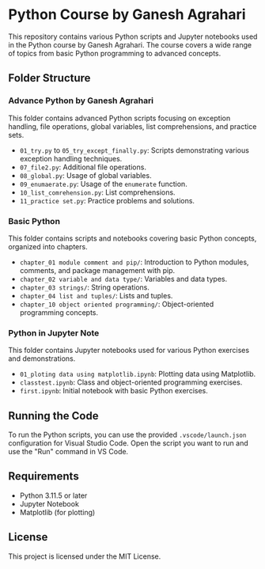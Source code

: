 # Python Course by Ganesh Agrahari

This repository contains various Python scripts and Jupyter notebooks used in the Python course by Ganesh Agrahari. The course covers a wide range of topics from basic Python programming to advanced concepts.

## Folder Structure

### Advance Python by Ganesh Agrahari

This folder contains advanced Python scripts focusing on exception handling, file operations, global variables, list comprehensions, and practice sets.

- `01_try.py` to `05_try_except_finally.py`: Scripts demonstrating various exception handling techniques.
- `07_file2.py`: Additional file operations.
- `08_global.py`: Usage of global variables.
- `09_enumaerate.py`: Usage of the `enumerate` function.
- `10_list_comrehension.py`: List comprehensions.
- `11_practice set.py`: Practice problems and solutions.

### Basic Python

This folder contains scripts and notebooks covering basic Python concepts, organized into chapters.

- `chapter_01 module comment and pip/`: Introduction to Python modules, comments, and package management with pip.
- `chapter_02 variable and data type/`: Variables and data types.
- `chapter_03 strings/`: String operations.
- `chapter_04 list and tuples/`: Lists and tuples.
- `chapter_10 object oriented programming/`: Object-oriented programming concepts.

### Python in Jupyter Note

This folder contains Jupyter notebooks used for various Python exercises and demonstrations.

- `01_ploting data using matplotlib.ipynb`: Plotting data using Matplotlib.
- `classtest.ipynb`: Class and object-oriented programming exercises.
- `first.ipynb`: Initial notebook with basic Python exercises.

## Running the Code

To run the Python scripts, you can use the provided `.vscode/launch.json` configuration for Visual Studio Code. Open the script you want to run and use the "Run" command in VS Code.

## Requirements

- Python 3.11.5 or later
- Jupyter Notebook
- Matplotlib (for plotting)

## License

This project is licensed under the MIT License.
